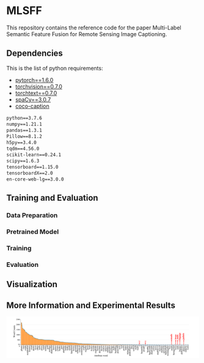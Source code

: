 # MLSFF

This repository contains the reference code for the paper Multi-Label Semantic Feature Fusion for Remote Sensing Image Captioning.

## Dependencies
This is the list of python requirements:
- [pytorch==1.6.0](http://pytorch.org/)
- [torchvision==0.7.0](https://github.com/pytorch/vision)
- [torchtext==0.7.0](https://github.com/pytorch/text)
- [spaCy==3.0.7](https://github.com/explosion/spaCy)
- [coco-caption](https://github.com/jiasenlu/coco-caption)
```
python==3.7.6
numpy==1.21.1
pandas==1.3.1
Pillow==8.1.2
h5py==3.4.0
tqdm==4.56.0
scikit-learn==0.24.1
scipy==1.6.3
tensorboard==1.15.0
tensorboardX==2.0
en-core-web-lg==3.0.0

```
## Training and Evaluation
### Data Preparation

### Pretrained Model

### Training

### Evaluation

## Visualization

## More Information and Experimental Results

![word counts ucm](Figures/word_count.png)
